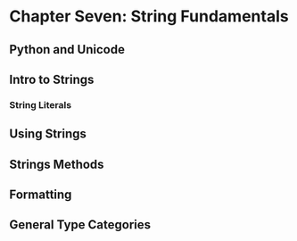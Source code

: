 # Chapter Seven:  String Fundamentals


## Python and Unicode
 
## Intro to Strings
### String Literals

## Using Strings


## Strings Methods

## Formatting


## General Type Categories
